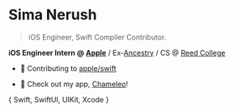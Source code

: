 # Sima Nerush
> iOS Engineer, Swift Compiler Contributor.

**iOS Engineer Intern @ [Apple](https://www.apple.com)** / Ex-[Ancestry](https://www.ancestry.com) / CS @ [Reed College](https://www.reed.edu)

* 🫧 Contributing to [apple/swift](https://github.com/apple/swift)

* 🐢 Check out my app, [Chameleo](https://apps.apple.com/us/app/chameleo-daily-inspiration/id6443801762)!

{ Swift, SwiftUI, UIKit, Xcode }
